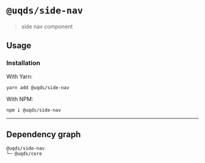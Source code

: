 # `@uqds/side-nav`

> side nav component

## Usage

### Installation

With Yarn:
```shell
yarn add @uqds/side-nav
```

With NPM:
```shell
npm i @uqds/side-nav
```

---

## Dependency graph

```shell
@uqds/side-nav
└─ @uqds/core
```